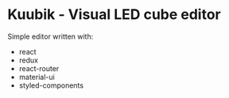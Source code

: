 # Kuubik - Visual LED cube editor

Simple editor written with:
- react
- redux
- react-router
- material-ui
- styled-components
